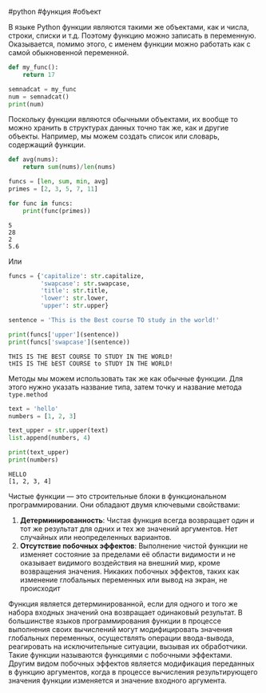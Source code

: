 #python #функция #объект


В языке Python функции являются такими же объектами, как и числа, строки, списки и т.д. Поэтому функцию можно записать в переменную. Оказывается, помимо этого, с именем функции можно работать как с самой обыкновенной переменной.
```python
def my_func():
    return 17

semnadcat = my_func
num = semnadcat()
print(num)
```

Поскольку функции являются обычными объектами, их вообще то можно хранить в структурах данных точно так же, как и другие объекты. Например, мы можем создать список или словарь, содержащий функции.
```python
def avg(nums):
    return sum(nums)/len(nums)

funcs = [len, sum, min, avg]
primes = [2, 3, 5, 7, 11]

for func in funcs:
    print(func(primes))
```
```no-highlight
5
28
2
5.6
```
Или
```python
funcs = {'capitalize': str.capitalize, 
         'swapcase': str.swapcase, 
         'title': str.title, 
         'lower': str.lower, 
         'upper': str.upper}

sentence = 'This is the Best course TO study in the world!'

print(funcs['upper'](sentence))
print(funcs['swapcase'](sentence))
```
```
THIS IS THE BEST COURSE TO STUDY IN THE WORLD!
tHIS IS THE bEST COURSE to STUDY IN THE WORLD!
```

Методы мы можем использовать так же как обычные функции. Для этого нужно указать название типа, затем точку и название метода `type.method`
```python
text = 'hello'
numbers = [1, 2, 3]

text_upper = str.upper(text)
list.append(numbers, 4)

print(text_upper)
print(numbers)
```
```
HELLO
[1, 2, 3, 4]
```

Чистые функции — это строительные блоки в функциональном программировании. Они обладают двумя ключевыми свойствами:
1. **Детерминированность**: Чистая функция всегда возвращает один и тот же результат для одних и тех же значений аргументов. Нет случайных или неопределенных вариантов.
2. **Отсутствие побочных эффектов**: Выполнение чистой функции не изменяет состояние за пределами её области видимости и не оказывает видимого воздействия на внешний мир, кроме возвращения значения. Никаких побочных эффектов, таких как изменение глобальных переменных или вывод на экран, не происходит

Функция является детерминированной, если для одного и того же набора входных значений она возвращает одинаковый результат. В большинстве языков программирования функции в процессе выполнения своих вычислений могут модифицировать значения глобальных переменных, осуществлять операции ввода-вывода, реагировать на исключительные ситуации, вызывая их обработчики. Такие функции называются функциями с побочными эффектами. Другим видом побочных эффектов является модификация переданных в функцию аргументов, когда в процессе вычисления результирующего значения функции изменяется и значение входного аргумента.